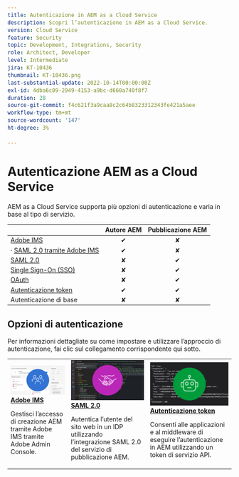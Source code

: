 ```yaml
---
title: Autenticazione in AEM as a Cloud Service
description: Scopri l’autenticazione in AEM as a Cloud Service.
version: Cloud Service
feature: Security
topic: Development, Integrations, Security
role: Architect, Developer
level: Intermediate
jira: KT-10436
thumbnail: KT-10436.png
last-substantial-update: 2022-10-14T00:00:00Z
exl-id: 4dba6c09-2949-4153-a9bc-d660a740f8f7
duration: 28
source-git-commit: f4c621f3a9caa8c2c64b8323312343fe421a5aee
workflow-type: tm+mt
source-wordcount: '147'
ht-degree: 3%

---
```


# Autenticazione AEM as a Cloud Service

AEM as a Cloud Service supporta più opzioni di autenticazione e varia in base al tipo di servizio.

|                       | Autore AEM | Pubblicazione AEM |
|-----------------------|:----------:|:-----------:|
| [Adobe IMS](../accessing/overview.md) | ✔ | ✘ |
| · [SAML 2.0 tramite Adobe IMS](https://experienceleague.adobe.com/docs/experience-manager-cloud-service/content/security/ims-support.html#how-to-set-up) | ✔ | ✘ |
| [SAML 2.0](./saml-2-0.md) | ✘ | ✔ |
| [Single Sign-On (SSO)](https://experienceleague.adobe.com/docs/experience-manager-cloud-service/content/sites/authoring/personalization/user-and-group-sync-for-publish-tier.html#integration-with-an-idp) | ✘ | ✔ |
| [OAuth](https://experienceleague.adobe.com/docs/experience-manager-cloud-service/content/sites/authoring/personalization/user-and-group-sync-for-publish-tier.html#integration-with-an-idp) | ✘ | ✔ |
| [Autenticazione token](../../headless-tutorial/authentication/overview.md) | ✔ | ✔ |
| Autenticazione di base | ✘ | ✘ |

## Opzioni di autenticazione

Per informazioni dettagliate su come impostare e utilizzare l’approccio di autenticazione, fai clic sul collegamento corrispondente qui sotto.

<table>
  <tr>
   <td>
      <a  href="../accessing/overview.md"><img alt="Adobe IMS" src="./assets/card--adobe-ims.png"/></a>
      <div><strong><a href="../accessing/overview.md">Adobe IMS</a></strong></div>
      <p>
          Gestisci l’accesso di creazione AEM tramite Adobe IMS tramite Adobe Admin Console.
      </p>
    </td>   
   <td>
      <a  href="./saml-2-0.md"><img alt="SAML 2.0" src="./assets/card--saml-2-0.png"/></a>
      <div><strong><a href="./saml-2-0.md">SAML 2.0</a></strong></div>
      <p>
        Autentica l’utente del sito web in un IDP utilizzando l’integrazione SAML 2.0 del servizio di pubblicazione AEM.
      </p>
    </td>   
   <td>
      <a  href="../../headless-tutorial/authentication/overview.md"><img alt="Token" src="./assets/card--token.png"/></a>
      <div><strong><a href="../../headless-tutorial/authentication/overview.md">Autenticazione token</a></strong></div>
      <p>
        Consenti alle applicazioni e al middleware di eseguire l’autenticazione in AEM utilizzando un token di servizio API.
      </p>
    </td>   
  </tr>
</table>
